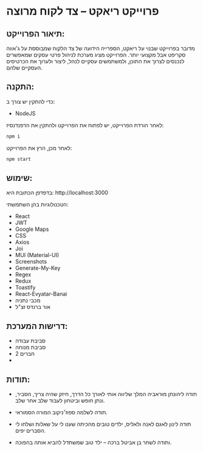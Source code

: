 # פרוייקט ריאקט – צד לקוח מרוצה

## תיאור הפרוייקט:

מדובר בפרוייקט שבנוי על ריאקט, הספרייה הידועה של צד הלקוח שמבוססת על ג'אווה סקריפט אבל מקצועי יותר. הפרוייקט מציג מערכת לניהול פרטי עסקים שמאפשרים לנכנסים לצרוך את התוכן, ולמשתמשים עסקיים לנהל, ליצור ולערוך את הכרטיסים העסקיים שלהם.

## התקנה:

כדי להתקין יש צורך ב:
- NodeJS

לאחר הורדת הפרוייקט, יש לפתוח את הפרוייקט ולהתקין את הדפנדנסיז:

```bash
npm i
```
לאחר מכן, הרץ את הפרוייקט:


```bash
npm start
```

## שימוש:
בדפדפן הכתובת היא:
http://localhost:3000

הטכנולוגיות בהן השתמשתי:
- React
- JWT
- Google Maps
- CSS
- Axios
- Joi
- MUI (Material-UI)
- Screenshots
- Generate-My-Key
- Regex
- Redux
- Toastify
- React-Evyatar-Banai
- מכבי נתניה
- אור ברנדס זצ"ל
  
## דרישות המערכת:
- סביבת עבודה
- סביבת מנוחה
- 2 חברים
- 
## תודות:
- תודה ליהונתן מוראביה המלך שליווה אותי לאורך כל הדרך, חיזק שהיה צריך, הסביר, ונתן חופש וביטחון לעבוד שלב אחר שלב.
- תודה לשלמה ספוז׳ניקוב המורה הסמוראי.
- תודה לינון לאגם לאנה ולאליס, ילדים טובים מהכיתה שענו לי על שאלות ושלחו לי הסברים יפים.

- ותודה לשחר בן אביטל ברכה – ילד טוב שמשתדל להביא אותה בהפוכה.
